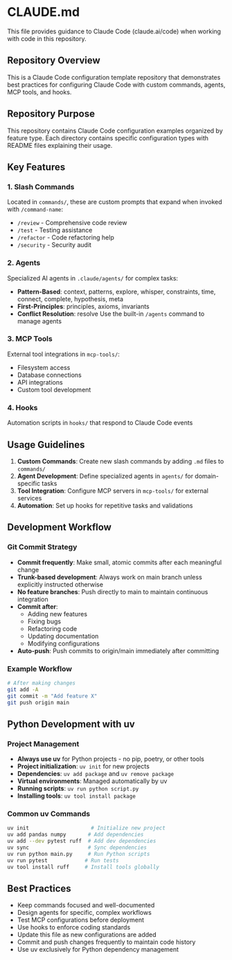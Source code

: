 # CLAUDE.md

This file provides guidance to Claude Code (claude.ai/code) when working with code in this repository.

## Repository Overview

This is a Claude Code configuration template repository that demonstrates best practices for configuring Claude Code with custom commands, agents, MCP tools, and hooks.

## Repository Purpose

This repository contains Claude Code configuration examples organized by feature type. Each directory contains specific configuration types with README files explaining their usage.

## Key Features

### 1. Slash Commands
Located in `commands/`, these are custom prompts that expand when invoked with `/command-name`:
- `/review` - Comprehensive code review
- `/test` - Testing assistance
- `/refactor` - Code refactoring help
- `/security` - Security audit

### 2. Agents
Specialized AI agents in `.claude/agents/` for complex tasks:
- **Pattern-Based**: context, patterns, explore, whisper, constraints, time, connect, complete, hypothesis, meta
- **First-Principles**: principles, axioms, invariants
- **Conflict Resolution**: resolve
Use the built-in `/agents` command to manage agents

### 3. MCP Tools
External tool integrations in `mcp-tools/`:
- Filesystem access
- Database connections
- API integrations
- Custom tool development

### 4. Hooks
Automation scripts in `hooks/` that respond to Claude Code events

## Usage Guidelines

1. **Custom Commands**: Create new slash commands by adding `.md` files to `commands/`
2. **Agent Development**: Define specialized agents in `agents/` for domain-specific tasks
3. **Tool Integration**: Configure MCP servers in `mcp-tools/` for external services
4. **Automation**: Set up hooks for repetitive tasks and validations

## Development Workflow

### Git Commit Strategy
- **Commit frequently**: Make small, atomic commits after each meaningful change
- **Trunk-based development**: Always work on main branch unless explicitly instructed otherwise
- **No feature branches**: Push directly to main to maintain continuous integration
- **Commit after**: 
  - Adding new features
  - Fixing bugs
  - Refactoring code
  - Updating documentation
  - Modifying configurations
- **Auto-push**: Push commits to origin/main immediately after committing

### Example Workflow
```bash
# After making changes
git add -A
git commit -m "Add feature X"
git push origin main
```

## Python Development with uv

### Project Management
- **Always use uv** for Python projects - no pip, poetry, or other tools
- **Project initialization**: `uv init` for new projects
- **Dependencies**: `uv add package` and `uv remove package`
- **Virtual environments**: Managed automatically by uv
- **Running scripts**: `uv run python script.py`
- **Installing tools**: `uv tool install package`

### Common uv Commands
```bash
uv init                    # Initialize new project
uv add pandas numpy       # Add dependencies
uv add --dev pytest ruff  # Add dev dependencies
uv sync                   # Sync dependencies
uv run python main.py     # Run Python scripts
uv run pytest            # Run tests
uv tool install ruff     # Install tools globally
```

## Best Practices

- Keep commands focused and well-documented
- Design agents for specific, complex workflows
- Test MCP configurations before deployment
- Use hooks to enforce coding standards
- Update this file as new configurations are added
- Commit and push changes frequently to maintain code history
- Use uv exclusively for Python dependency management